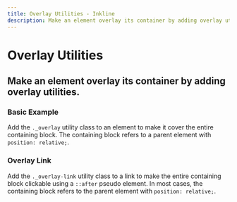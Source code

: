 ```yaml
---
title: Overlay Utilities - Inkline
description: Make an element overlay its container by adding overlay utilities. 
---
```


<script setup>
import {
    OverlayBasicExample,
    OverlayLinkExample
} from '@inkline/inkline/stories/utilities/overlay/index.mjs';
import { default as OverlayBasicExampleHTML } from '@inkline/inkline/stories/utilities/overlay/basic.html?raw';
import { default as OverlayLinkExampleHTML } from '@inkline/inkline/stories/utilities/overlay/link.html?raw';
</script>

# Overlay Utilities

## Make an element overlay its container by adding overlay utilities. 

### Basic Example
Add the `._overlay` utility class to an element to make it cover the entire containing block. The containing block refers to a parent element with `position: relative;`.

<example :component="OverlayBasicExample" :html="OverlayBasicExampleHTML"></example>

### Overlay Link

Add the `._overlay-link` utility class to a link to make the entire containing block clickable using a `::after` pseudo element. In most cases, the containing block refers to the parent element with `position: relative;`.

<example type="card" :component="OverlayLinkExample" :html="OverlayLinkExampleHTML"></example>
